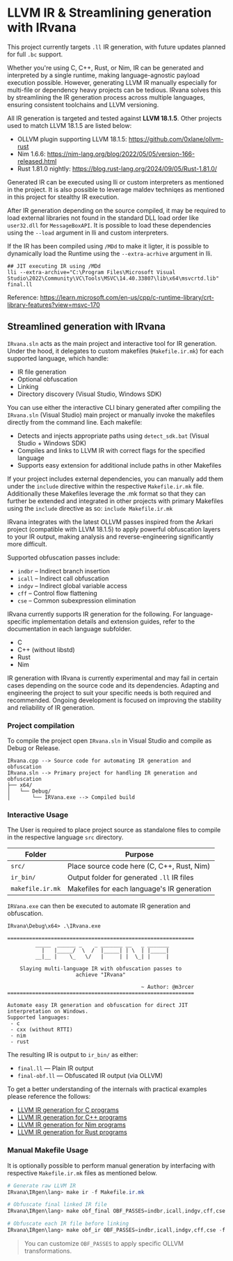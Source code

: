 
# LLVM IR & Streamlining generation with IRvana

This project currently targets `.ll` IR generation, with future updates planned for full `.bc` support.

Whether you're using C, C++, Rust, or Nim, IR can be generated and interpreted by a single runtime, making language-agnostic payload execution possible. However, generating LLVM IR manually especially for multi-file or dependency heavy projects can be tedious. IRvana solves this by streamlining the IR generation process across multiple languages, ensuring consistent toolchains and LLVM versioning. 

All IR generation is targeted and tested against **LLVM 18.1.5**. Other projects used to match LLVM 18.1.5 are listed below:
- OLLVM plugin supporting LLVM 18.1.5: <https://github.com/0xlane/ollvm-rust>
- Nim 1.6.6: <https://nim-lang.org/blog/2022/05/05/version-166-released.html>
- Rust 1.81.0 nightly: <https://blog.rust-lang.org/2024/09/05/Rust-1.81.0/>

Generated IR can be executed using lli or custom interpreters as mentioned in the project. It is also possible to leverage maldev techniqes as mentioned in this project for stealthy IR execution.

After IR generation depending on the source compiled, it may be required to load external libraries not found in the standard DLL load order like `user32.dll` for `MessageBoxAPI`. It is possible to load these dependencies using the `--load` argument in lli and custom interpreters.

If the IR has been compiled using `/MDd` to make it ligter, it is possible to dynamically load the Runtime using the `--extra-acrhive` argument in lli.

```
## JIT executing IR using /MDd
lli --extra-archive="C:\Program Files\Microsoft Visual Studio\2022\Community\VC\Tools\MSVC\14.40.33807\lib\x64\msvcrtd.lib" final.ll
```

Reference: <https://learn.microsoft.com/en-us/cpp/c-runtime-library/crt-library-features?view=msvc-170>

## Streamlined generation with IRvana

`IRvana.sln` acts as the main project and interactive tool for IR generation. Under the hood, it delegates to custom makefiles (`Makefile.ir.mk`) for each supported language, which handle:
* IR file generation
* Optional obfuscation
* Linking
* Directory discovery (Visual Studio, Windows SDK)

You can use either the interactive CLI binary generated after compiling the `IRvana.sln` (Visual Studio) main project or manually invoke the makefiles directly from the command line.
Each makefile:
* Detects and injects appropriate paths using `detect_sdk.bat` (Visual Studio + Windows SDK)
* Compiles and links to LLVM IR with correct flags for the specified language
* Supports easy extension for additional include paths in other Makefiles

If your project includes external dependencies, you can manually add them under the `include` directive within the respective `Makefile.ir.mk` file.
Additionally these Makefiles leverage the .mk format so that they can further be extended and integrated in other projects with primary Makefiles using the `include` directive as so: `include Makefile.ir.mk`

IRvana integrates with the latest OLLVM passes inspired from the Arkari project (compatible with LLVM 18.1.5) to apply powerful obfuscation layers to your IR output, making analysis and reverse-engineering significantly more difficult.

Supported obfuscation passes include:
* `indbr` – Indirect branch insertion
* `icall` – Indirect call obfuscation
* `indgv` – Indirect global variable access
* `cff` – Control flow flattening
* `cse` – Common subexpression elimination

IRvana currently supports IR generation for the following. For language-specific implementation details and extension guides, refer to the documentation in each language subfolder.
* C
* C++ (without libstd)
* Rust
* Nim

IR generation with IRvana is currently experimental and may fail in certain cases depending on the source code and its dependencies. Adapting and engineering the project to suit your specific needs is both required and recommended. Ongoing development is focused on improving the stability and reliability of IR generation.

### Project compilation

To compile the project open `IRvana.sln` in Visual Studio and compile as Debug or Release.  

```
IRvana.cpp --> Source code for automating IR generation and obfuscation
IRvana.sln --> Primary project for handling IR generation and obfuscation
├── x64/
│   └── Debug/
│       └── IRVana.exe --> Compiled build
```

### Interactive Usage

The User is required to place project source as standalone files to compile in the respective language `src` directory. 

| Folder       | Purpose                                     |
| ------------ | ------------------------------------------- |
| `src/`       | Place source code here (C, C++, Rust, Nim)  |
| `ir_bin/`    | Output folder for generated `.ll` IR files  |
| `makefile.ir.mk` | Makefiles for each language's IR generation |

`IRVana.exe` can then be executed to automate IR generation and obfuscation.

```
IRvana\Debug\x64> .\IRvana.exe

============================================================
         _____  ______ _    _ _______ __   _ _______
           |   |_____/  \  /  |_____| | \  | |_____|
         __|__ |    \_   \/   |     | |  \_| |     |

    Slaying multi-language IR with obfuscation passes to
                      achieve "IRvana"

                                           ~ Author: @m3rcer
============================================================

Automate easy IR generation and obfuscation for direct JIT interpretation on Windows.
Supported languages:
 - c
 - cxx (without RTTI)
 - nim
 - rust
 ```

The resulting IR is output to `ir_bin/` as either:

* `final.ll` — Plain IR output
* `final-obf.ll` — Obfuscated IR output (via OLLVM)

To get a better understanding of the internals with practical examples please reference the follows:
- [LLVM IR generation for C programs](c/README.md#llvm-ir-generation-for-c-programs)
- [LLVM IR generation for C++ programs](cxx/README.md#llvm-ir-generation-for-c-programs)
- [LLVM IR generation for Nim programs](nim/README.md#llvm-ir-generation-for-nim-programs)
- [LLVM IR generation for Rust programs](rust/README.md#llvm-ir-generation-for-rust-programs)

### Manual Makefile Usage

It is optionally possible to perform manual generation by interfacing with respective `Makefile.ir.mk` files as mentioned below.

```powershell
# Generate raw LLVM IR
IRvana\IRgen\lang> make ir -f Makefile.ir.mk

# Obfuscate final linked IR file
IRvana\IRgen\lang> make obf_final OBF_PASSES=indbr,icall,indgv,cff,cse -f Makefile.ir.mk

# Obfuscate each IR file before linking
IRvana\IRgen\lang> make obf_ir OBF_PASSES=indbr,icall,indgv,cff,cse -f Makefile.ir.mk
```

> You can customize `OBF_PASSES` to apply specific OLLVM transformations.











